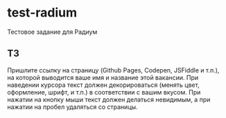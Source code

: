 # test-radium
Тестовое задание для Радиум


<h2>ТЗ</h2>
<p>Пришлите ссылку на страницу (Github Pages, Codepen, JSFiddle и т.п.), на которой выводится ваше имя и название этой вакансии. При наведении курсора текст должен декорироваться (менять цвет, оформление, шрифт, и т.п.) в соответствии с вашим вкусом. При нажатии на кнопку мыши текст должен делаться невидимым, а при нажатии на пробел удаляться со страницы.</p>

